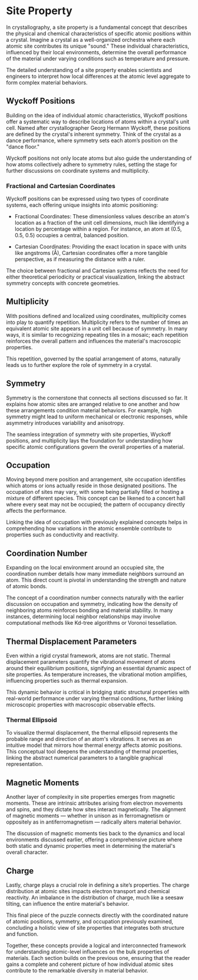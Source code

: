 # Site Property
In crystallography, a site property is a fundamental concept that describes the physical and chemical characteristics of specific atomic positions within a crystal. Imagine a crystal as a well-organized orchestra where each atomic site contributes its unique "sound." These individual characteristics, influenced by their local environments, determine the overall performance of the material under varying conditions such as temperature and pressure.

The detailed understanding of a site property enables scientists and engineers to interpret how local differences at the atomic level aggregate to form complex material behaviors.

## Wyckoff Positions

Building on the idea of individual atomic characteristics, Wyckoff positions offer a systematic way to describe locations of atoms within a crystal's unit cell. Named after crystallographer Georg Hermann Wyckoff, these positions are defined by the crystal's inherent symmetry. Think of the crystal as a dance performance, where symmetry sets each atom’s position on the "dance floor."

Wyckoff positions not only locate atoms but also guide the understanding of how atoms collectively adhere to symmetry rules, setting the stage for further discussions on coordinate systems and multiplicity.

### Fractional and Cartesian Coordinates

Wyckoff positions can be expressed using two types of coordinate systems, each offering unique insights into atomic positioning:

- Fractional Coordinates: These dimensionless values describe an atom's location as a fraction of the unit cell dimensions, much like identifying a location by percentage within a region. For instance, an atom at (0.5, 0.5, 0.5) occupies a central, balanced position.
  
- Cartesian Coordinates: Providing the exact location in space with units like angstroms (Å), Cartesian coordinates offer a more tangible perspective, as if measuring the distance with a ruler.

The choice between fractional and Cartesian systems reflects the need for either theoretical periodicity or practical visualization, linking the abstract symmetry concepts with concrete geometries.

## Multiplicity

With positions defined and localized using coordinates, multiplicity comes into play to quantify repetition. Multiplicity refers to the number of times an equivalent atomic site appears in a unit cell because of symmetry. In many ways, it is similar to recognizing repeating tiles in a mosaic; each repetition reinforces the overall pattern and influences the material's macroscopic properties.

This repetition, governed by the spatial arrangement of atoms, naturally leads us to further explore the role of symmetry in a crystal.

## Symmetry

Symmetry is the cornerstone that connects all sections discussed so far. It explains how atomic sites are arranged relative to one another and how these arrangements condition material behaviors. For example, high symmetry might lead to uniform mechanical or electronic responses, while asymmetry introduces variability and anisotropy.

The seamless integration of symmetry with site properties, Wyckoff positions, and multiplicity lays the foundation for understanding how specific atomic configurations govern the overall properties of a material.

## Occupation

Moving beyond mere position and arrangement, site occupation identifies which atoms or ions actually reside in those designated positions. The occupation of sites may vary, with some being partially filled or hosting a mixture of different species. This concept can be likened to a concert hall where every seat may not be occupied; the pattern of occupancy directly affects the performance.

Linking the idea of occupation with previously explained concepts helps in comprehending how variations in the atomic ensemble contribute to properties such as conductivity and reactivity.

## Coordination Number

Expanding on the local environment around an occupied site, the coordination number details how many immediate neighbors surround an atom. This direct count is pivotal in understanding the strength and nature of atomic bonds. 

The concept of a coordination number connects naturally with the earlier discussion on occupation and symmetry, indicating how the density of neighboring atoms reinforces bonding and material stability. In many instances, determining local neighbor relationships may involve computational methods like Kd-tree algorithms or Voronoi tessellation.

## Thermal Displacement Parameters

Even within a rigid crystal framework, atoms are not static. Thermal displacement parameters quantify the vibrational movement of atoms around their equilibrium positions, signifying an essential dynamic aspect of site properties. As temperature increases, the vibrational motion amplifies, influencing properties such as thermal expansion.

This dynamic behavior is critical in bridging static structural properties with real-world performance under varying thermal conditions, further linking microscopic properties with macroscopic observable effects.

### Thermal Ellipsoid

To visualize thermal displacement, the thermal ellipsoid represents the probable range and direction of an atom's vibrations. It serves as an intuitive model that mirrors how thermal energy affects atomic positions. This conceptual tool deepens the understanding of thermal properties, linking the abstract numerical parameters to a tangible graphical representation.

## Magnetic Moments

Another layer of complexity in site properties emerges from magnetic moments. These are intrinsic attributes arising from electron movements and spins, and they dictate how sites interact magnetically. The alignment of magnetic moments — whether in unison as in ferromagnetism or oppositely as in antiferromagnetism — radically alters material behavior.

The discussion of magnetic moments ties back to the dynamics and local environments discussed earlier, offering a comprehensive picture where both static and dynamic properties meet in determining the material's overall character.

## Charge

Lastly, charge plays a crucial role in defining a site’s properties. The charge distribution at atomic sites impacts electron transport and chemical reactivity. An imbalance in the distribution of charge, much like a seesaw tilting, can influence the entire material's behavior.

This final piece of the puzzle connects directly with the coordinated nature of atomic positions, symmetry, and occupation previously examined, concluding a holistic view of site properties that integrates both structure and function.

Together, these concepts provide a logical and interconnected framework for understanding atomic-level influences on the bulk properties of materials. Each section builds on the previous one, ensuring that the reader gains a complete and coherent picture of how individual atomic sites contribute to the remarkable diversity in material behavior.

